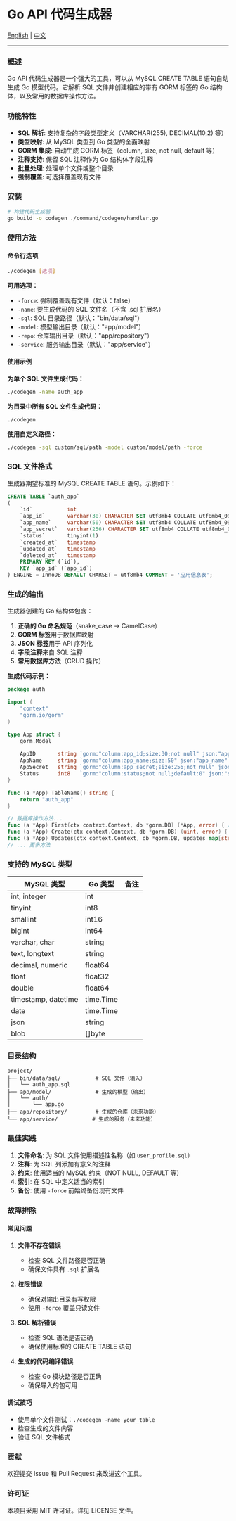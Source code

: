 # Go API 代码生成器

[English](README.md) | [中文](README_ZH.MD)

---
### 概述

Go API 代码生成器是一个强大的工具，可以从 MySQL CREATE TABLE 语句自动生成 Go 模型代码。它解析 SQL 文件并创建相应的带有 GORM 标签的 Go 结构体，以及常用的数据库操作方法。

### 功能特性

- **SQL 解析**: 支持复杂的字段类型定义（VARCHAR(255), DECIMAL(10,2) 等）
- **类型映射**: 从 MySQL 类型到 Go 类型的全面映射
- **GORM 集成**: 自动生成 GORM 标签（column, size, not null, default 等）
- **注释支持**: 保留 SQL 注释作为 Go 结构体字段注释
- **批量处理**: 处理单个文件或整个目录
- **强制覆盖**: 可选择覆盖现有文件

### 安装

```bash
# 构建代码生成器
go build -o codegen ./command/codegen/handler.go
```

### 使用方法

#### 命令行选项

```bash
./codegen [选项]
```

**可用选项：**

- `-force`: 强制覆盖现有文件（默认：false）
- `-name`: 要生成代码的 SQL 文件名（不含 .sql 扩展名）
- `-sql`: SQL 目录路径（默认："bin/data/sql"）
- `-model`: 模型输出目录（默认："app/model"）
- `-repo`: 仓库输出目录（默认："app/repository"）
- `-service`: 服务输出目录（默认："app/service"）

#### 使用示例

**为单个 SQL 文件生成代码：**
```bash
./codegen -name auth_app
```

**为目录中所有 SQL 文件生成代码：**
```bash
./codegen
```

**使用自定义路径：**
```bash
./codegen -sql custom/sql/path -model custom/model/path -force
```

### SQL 文件格式

生成器期望标准的 MySQL CREATE TABLE 语句。示例如下：

```sql
CREATE TABLE `auth_app`
(
    `id`           int                                                           NOT NULL AUTO_INCREMENT COMMENT '主键ID',
    `app_id`       varchar(30) CHARACTER SET utf8mb4 COLLATE utf8mb4_0900_ai_ci  NOT NULL COMMENT '应用ID',
    `app_name`     varchar(50) CHARACTER SET utf8mb4 COLLATE utf8mb4_0900_ai_ci           DEFAULT NULL COMMENT '应用名称',
    `app_secret`   varchar(256) CHARACTER SET utf8mb4 COLLATE utf8mb4_0900_ai_ci NOT NULL COMMENT '应用密钥',
    `status`       tinyint(1)                                                    NOT NULL DEFAULT '0' COMMENT '状态：0=未激活，1=正常，2=禁用',
    `created_at`   timestamp                                                     NULL     DEFAULT CURRENT_TIMESTAMP,
    `updated_at`   timestamp                                                     NULL     DEFAULT CURRENT_TIMESTAMP ON UPDATE CURRENT_TIMESTAMP,
    `deleted_at`   timestamp                                                     NULL     DEFAULT NULL,
    PRIMARY KEY (`id`),
    KEY `app_id` (`app_id`)
) ENGINE = InnoDB DEFAULT CHARSET = utf8mb4 COMMENT = '应用信息表';
```

### 生成的输出

生成器创建的 Go 结构体包含：

1. **正确的 Go 命名规范**（snake_case → CamelCase）
2. **GORM 标签**用于数据库映射
3. **JSON 标签**用于 API 序列化
4. **字段注释**来自 SQL 注释
5. **常用数据库方法**（CRUD 操作）

**生成代码示例：**

```go
package auth

import (
    "context"
    "gorm.io/gorm"
)

type App struct {
    gorm.Model
    
    AppID       string `gorm:"column:app_id;size:30;not null" json:"app_id"`           // 应用ID
    AppName     string `gorm:"column:app_name;size:50" json:"app_name"`                // 应用名称
    AppSecret   string `gorm:"column:app_secret;size:256;not null" json:"app_secret"`  // 应用密钥
    Status      int8   `gorm:"column:status;not null;default:0" json:"status"`         // 状态：0=未激活，1=正常，2=禁用
}

func (a *App) TableName() string {
    return "auth_app"
}

// 数据库操作方法...
func (a *App) First(ctx context.Context, db *gorm.DB) (*App, error) { /* ... */ }
func (a *App) Create(ctx context.Context, db *gorm.DB) (uint, error) { /* ... */ }
func (a *App) Updates(ctx context.Context, db *gorm.DB, updates map[string]interface{}) error { /* ... */ }
// ... 更多方法
```

### 支持的 MySQL 类型

| MySQL 类型 | Go 类型 | 备注 |
|------------|---------|------|
| int, integer | int | |
| tinyint | int8 | |
| smallint | int16 | |
| bigint | int64 | |
| varchar, char | string | |
| text, longtext | string | |
| decimal, numeric | float64 | |
| float | float32 | |
| double | float64 | |
| timestamp, datetime | time.Time | |
| date | time.Time | |
| json | string | |
| blob | []byte | |

### 目录结构

```
project/
├── bin/data/sql/           # SQL 文件（输入）
│   └── auth_app.sql
├── app/model/              # 生成的模型（输出）
│   └── auth/
│       └── app.go
├── app/repository/         # 生成的仓库（未来功能）
└── app/service/           # 生成的服务（未来功能）
```

### 最佳实践

1. **文件命名**: 为 SQL 文件使用描述性名称（如 `user_profile.sql`）
2. **注释**: 为 SQL 列添加有意义的注释
3. **约束**: 使用适当的 MySQL 约束（NOT NULL, DEFAULT 等）
4. **索引**: 在 SQL 中定义适当的索引
5. **备份**: 使用 `-force` 前始终备份现有文件

### 故障排除

#### 常见问题

1. **文件不存在错误**
    - 检查 SQL 文件路径是否正确
    - 确保文件具有 `.sql` 扩展名

2. **权限错误**
    - 确保对输出目录有写权限
    - 使用 `-force` 覆盖只读文件

3. **SQL 解析错误**
    - 检查 SQL 语法是否正确
    - 确保使用标准的 CREATE TABLE 语句

4. **生成的代码编译错误**
    - 检查 Go 模块路径是否正确
    - 确保导入的包可用

#### 调试技巧

- 使用单个文件测试：`./codegen -name your_table`
- 检查生成的文件内容
- 验证 SQL 文件格式

### 贡献

欢迎提交 Issue 和 Pull Request 来改进这个工具。

### 许可证

本项目采用 MIT 许可证。详见 LICENSE 文件。